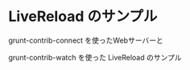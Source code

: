 

# LiveReload のサンプル

grunt-contrib-connect を使ったWebサーバーと

grunt-contrib-watch を使った LiveReload のサンプル

